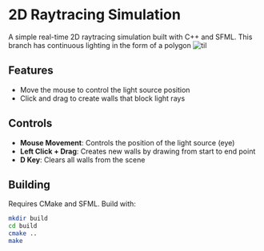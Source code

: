 # 2D Raytracing Simulation

A simple real-time 2D raytracing simulation built with C++ and SFML. 
This branch has continuous lighting in the form of a polygon
![til](https://raw.githubusercontent.com/shujaK/2D-RayCasting/refs/heads/main/demo.gif)
## Features

- Move the mouse to control the light source position
- Click and drag to create walls that block light rays

## Controls

- **Mouse Movement**: Controls the position of the light source (eye)
- **Left Click + Drag**: Creates new walls by drawing from start to end point
- **D Key**: Clears all walls from the scene

## Building

Requires CMake and SFML. Build with:
```bash
mkdir build
cd build
cmake ..
make
```